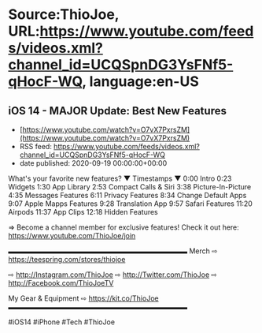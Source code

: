 # Source:ThioJoe, URL:https://www.youtube.com/feeds/videos.xml?channel_id=UCQSpnDG3YsFNf5-qHocF-WQ, language:en-US

## iOS 14 - MAJOR Update: Best New Features
 - [https://www.youtube.com/watch?v=O7vX7PxrsZM](https://www.youtube.com/watch?v=O7vX7PxrsZM)
 - RSS feed: https://www.youtube.com/feeds/videos.xml?channel_id=UCQSpnDG3YsFNf5-qHocF-WQ
 - date published: 2020-09-19 00:00:00+00:00

What's your favorite new features?
▼ Timestamps ▼
0:00 Intro
0:23 Widgets
1:30 App Library
2:53 Compact Calls & Siri
3:38 Picture-In-Picture
4:35 Messages Features
6:11 Privacy Features
8:34 Change Default Apps
9:07 Apple Mapps Features
9:28 Translation App
9:57 Safari Features
11:20 Airpods
11:37 App Clips
12:18 Hidden Features

⇒ Become a channel member for exclusive features! Check it out here: https://www.youtube.com/ThioJoe/join

▬▬▬▬▬▬▬▬▬▬▬▬▬▬▬▬▬▬▬▬▬▬▬▬▬▬
Merch ⇨ https://teespring.com/stores/thiojoe

⇨ http://Instagram.com/ThioJoe
⇨ http://Twitter.com/ThioJoe
⇨ http://Facebook.com/ThioJoeTV

My Gear & Equipment ⇨ https://kit.co/ThioJoe
▬▬▬▬▬▬▬▬▬▬▬▬▬▬▬▬▬▬▬▬▬▬▬▬▬▬

#iOS14 #iPhone #Tech #ThioJoe

